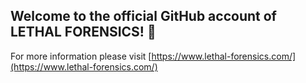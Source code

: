 ## Welcome to the official GitHub account of LETHAL FORENSICS! 👋

For more information please visit [https://www.lethal-forensics.com/](https://www.lethal-forensics.com/)
